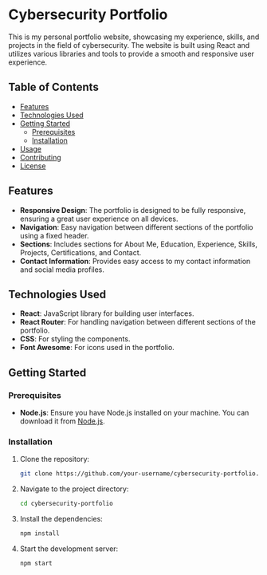 # Cybersecurity Portfolio

This is my personal portfolio website, showcasing my experience, skills, and projects in the field of cybersecurity. The website is built using React and utilizes various libraries and tools to provide a smooth and responsive user experience.

## Table of Contents

- [Features](#features)
- [Technologies Used](#technologies-used)
- [Getting Started](#getting-started)
  - [Prerequisites](#prerequisites)
  - [Installation](#installation)
- [Usage](#usage)
- [Contributing](#contributing)
- [License](#license)

## Features

- **Responsive Design**: The portfolio is designed to be fully responsive, ensuring a great user experience on all devices.
- **Navigation**: Easy navigation between different sections of the portfolio using a fixed header.
- **Sections**: Includes sections for About Me, Education, Experience, Skills, Projects, Certifications, and Contact.
- **Contact Information**: Provides easy access to my contact information and social media profiles.

## Technologies Used

- **React**: JavaScript library for building user interfaces.
- **React Router**: For handling navigation between different sections of the portfolio.
- **CSS**: For styling the components.
- **Font Awesome**: For icons used in the portfolio.

## Getting Started

### Prerequisites

- **Node.js**: Ensure you have Node.js installed on your machine. You can download it from [Node.js](https://nodejs.org/).

### Installation

1. Clone the repository:
   ```bash
   git clone https://github.com/your-username/cybersecurity-portfolio.git

2. Navigate to the project directory:
    ```bash
    cd cybersecurity-portfolio

3. Install the dependencies:
    ```bash
    npm install

4. Start the development server:
    ```bash
    npm start


